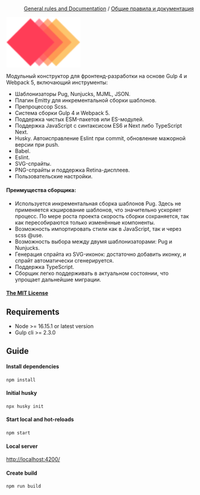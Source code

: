 <p align="right">
<a href="rules/en.md">General rules and Documentation</a> / <a href="rules/ru.md">Общие правила и документация</a>
</p>

<img width="200" height="auto" src="src/assets/img/content/Logo.svg" title="Starter Boilerplate" alt="Starter Boilerplate" align="center">

Модульный конструктор для фронтенд-разработки на основе Gulp 4 и Webpack 5, включающий инструменты:
- Шаблонизаторы Pug, Nunjucks, MJML, JSON.
- Плагин Emitty для инкрементальной сборки шаблонов.
- Препроцессор Scss.
- Система сборки Gulp 4 и Webpack 5.
- Поддержка чистых ESM-пакетов или ES-модулей.
- Поддержка JavaScript с синтаксисом ES6 и Next либо TypeScript Next.
- Husky. Автоисправление Eslint при commit, обновление мажорной версии при push.
- Babel.
- Eslint.
- SVG-спрайты.
- PNG-спрайты и поддержка Retina-дисплеев.
- Пользовательские настройки.

#### Преимущества сборщика:

- Используется инкрементальная сборка шаблонов Pug. Здесь не применяется кэширование шаблонов, что значительно ускоряет процесс. По мере роста проекта скорость сборки сохраняется, так как пересобираются только изменённые компоненты.
- Возможность импортировать стили как в JavaScript, так и через scss @use.
- Возможность выбора между двумя шаблонизаторами: Pug и Nunjucks.
- Генерация спрайта из SVG-иконок: достаточно добавить иконку, и спрайт автоматически сгенерируется.
- Поддержка TypeScript.
- Сборщик легко поддерживать в актуальном состоянии, что упрощает дальнейшие миграции.

####  <a href="LICENSE">The MIT License</a>

## Requirements
* Node >= 16.15.1 or latest version
* Gulp cli >= 2.3.0

## Guide
#### Install dependencies
```commandline
npm install
```

#### Initial husky
```commandline
npx husky init
```

#### Start local and hot-reloads
```commandline
npm start
```

#### Local server
[http://localhost:4200/](http://localhost:4200/)

#### Create build
```commandline
npm run build
```
